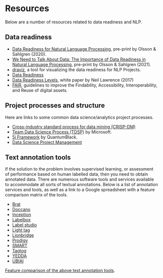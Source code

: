 # Resources

Below are a number of resources related to data readiness and NLP.

## Data readiness

* [Data Readiness for Natural Language Processing](https://arxiv.org/abs/2009.02043), pre-print by Olsson & Sahlgren (2020).
* [We Need to Talk About Data: The Importance of Data Readiness in Natural Language Processing](https://arxiv.org/abs/2110.05464), pre-print by Olsson & Sahlgren (2021).
* [draviz](https://github.com/fredriko/draviz), a tool for visualizing the data readiness for NLP Projects.
* [Data Readiness](http://data-readiness.org/)
* [Data Readiness Levels](https://arxiv.org/abs/1705.02245), white paper by Neil Lawrence (2017)
* [FAIR](https://www.go-fair.org/fair-principles/), guidelines to improve the Findability, Accessibility, Interoperability, and Reuse of digital assets.


## Project processes and structure

Here are links to some common data science/analytics project processes.

* [Cross-industry standard process for data mining (CRISP-DM)](https://en.wikipedia.org/wiki/Cross-industry_standard_process_for_data_mining)
* [Team Data Science Process (TDSP)](https://docs.microsoft.com/en-us/azure/machine-learning/team-data-science-process/lifecycle) by Microsoft.
* [5i Framework](https://medium.com/quantumblack/the-protocol-series-articulating-the-lifecycle-of-an-analytics-use-case-with-the-5i-framework-9959b0306eee) by QuantumBlack.
* [Data Science Project Management](http://www.datascience-pm.com/)


## Text annotation tools

If the solution to the problem involves supervised learning, or assessment of performance based on human labelled data,
then you need to obtain annotated data. There are numerous software tools and services available to accommodate all
sorts of textual annotations. Below is a list of annotation services and tools, as well as a link to a Google spreadsheet with a 
feature comparison matrix of the tools.

* [Brat](https://brat.nlplab.org/)
* [Doccano](https://doccano.herokuapp.com/)
* [Inception](https://inception-project.github.io/)
* [Labelbox](https://labelbox.com/)
* [Label studio](https://labelstud.io/)
* [Light tag](https://www.lighttag.io/)
* [Lionbridge](https://lionbridge.ai/data-annotation-platform/)
* [Prodigy](https://prodi.gy/)
* [SMART](https://github.com/RTIInternational/SMART)
* [Tagtog](https://www.tagtog.net/)
* [YEDDA](https://github.com/jiesutd/YEDDA)
* [UBIAI](https://ubiai.tools/)

[Feature comparison of the above text annotation tools](https://docs.google.com/spreadsheets/d/1iKO0PhOhthsjZHGyhmsmYKKOxdmdJxrCJdNYevB3L4A/edit?usp=sharing).
